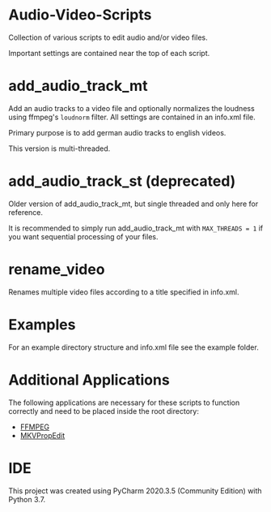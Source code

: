 # Audio-Video-Scripts
Collection of various scripts to edit audio and/or video files.

Important settings are contained near the top of each script.

# add_audio_track_mt
Add an audio tracks to a video file and optionally normalizes the loudness using ffmpeg's `loudnorm` filter.
All settings are contained in an info.xml file.

Primary purpose is to add german audio tracks to english videos.

This version is multi-threaded.

# add_audio_track_st (deprecated)
Older version of add_audio_track_mt, but single threaded and only here for reference.

It is recommended to simply run add_audio_track_mt with `MAX_THREADS = 1` if you want sequential processing of your files.

# rename_video
Renames multiple video files according to a title specified in info.xml.

# Examples
For an example directory structure and info.xml file see the example folder.

# Additional Applications
The following applications are necessary for these scripts to function correctly and need to be placed inside the root directory:
  * [FFMPEG](https://ffmpeg.org/)
  * [MKVPropEdit](https://mkvtoolnix.download/index.html)

# IDE
This project was created using PyCharm 2020.3.5 (Community Edition) with Python 3.7.

